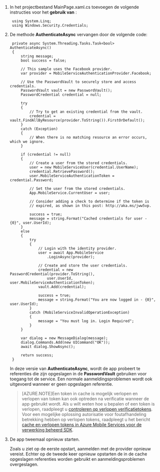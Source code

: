 
1. In het projectbestand MainPage.xaml.cs toevoegen de volgende instructies voor het **gebruik van** :

        using System.Linq;      
        using Windows.Security.Credentials;

2. De methode **AuthenticateAsync** vervangen door de volgende code:

        private async System.Threading.Tasks.Task<bool> AuthenticateAsync()
        {
            string message;
            bool success = false;

            // This sample uses the Facebook provider.
            var provider = MobileServiceAuthenticationProvider.Facebook;

            // Use the PasswordVault to securely store and access credentials.
            PasswordVault vault = new PasswordVault();
            PasswordCredential credential = null;

            try
            {
                // Try to get an existing credential from the vault.
                credential = vault.FindAllByResource(provider.ToString()).FirstOrDefault();
            }
            catch (Exception)
            {
                // When there is no matching resource an error occurs, which we ignore.
            }

            if (credential != null)
            {
                // Create a user from the stored credentials.
                user = new MobileServiceUser(credential.UserName);
                credential.RetrievePassword();
                user.MobileServiceAuthenticationToken = credential.Password;

                // Set the user from the stored credentials.
                App.MobileService.CurrentUser = user;

                // Consider adding a check to determine if the token is 
                // expired, as shown in this post: http://aka.ms/jww5vp.

                success = true;
                message = string.Format("Cached credentials for user - {0}", user.UserId);
            }
            else
            {
                try
                {
                    // Login with the identity provider.
                    user = await App.MobileService
                        .LoginAsync(provider);

                    // Create and store the user credentials.
                    credential = new PasswordCredential(provider.ToString(),
                        user.UserId, user.MobileServiceAuthenticationToken);
                    vault.Add(credential);

                    success = true;
                    message = string.Format("You are now logged in - {0}", user.UserId);
                }
                catch (MobileServiceInvalidOperationException)
                {
                    message = "You must log in. Login Required";
                }
            }
            
            var dialog = new MessageDialog(message);
            dialog.Commands.Add(new UICommand("OK"));
            await dialog.ShowAsync();

            return success;
        }

    In deze versie van **AuthenticateAsync**, wordt de app probeert te referenties die zijn opgeslagen in de **PasswordVault** gebruiken voor toegang tot de service. Een normale aanmeldingsproblemen wordt ook uitgevoerd wanneer er geen opgeslagen referentie.

    >[AZURE.NOTE]Een token in cache is mogelijk verlopen en verlopen van token kan ook optreden na verificatie wanneer de app gebruikt wordt. Als u wilt weten hoe u bepalen of een token is verlopen, raadpleegt u [controleren op verlopen verificatietokens](http://aka.ms/jww5vp). Voor een mogelijke oplossing autorisatie voor foutafhandeling betrekking hebben op verlopen tokens, raadpleegt u het bericht [cache en verlopen tokens in Azure Mobile Services voor de verwerking beheerd SDK](http://blogs.msdn.com/b/carlosfigueira/archive/2014/03/13/caching-and-handling-expired-tokens-in-azure-mobile-services-managed-sdk.aspx). 

3. De app tweemaal opnieuw starten.

    Zoals u ziet op de eerste opstart, aanmelden met de provider opnieuw vereist. Echter op de tweede keer opnieuw opstarten de in de cache opgeslagen referenties worden gebruikt en aanmeldingsproblemen overgeslagen. 
